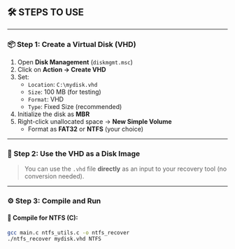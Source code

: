 ## 🛠️ STEPS TO USE
---

### 📦 Step 1: Create a Virtual Disk (VHD)

1. Open **Disk Management** (`diskmgmt.msc`)
2. Click on **Action → Create VHD**
3. Set:
   - `Location`: `C:\mydisk.vhd`
   - `Size`: 100 MB (for testing)
   - `Format`: VHD
   - `Type`: Fixed Size (recommended)
4. Initialize the disk as **MBR**
5. Right-click unallocated space → **New Simple Volume**
   - Format as **FAT32** or **NTFS** (your choice)
---

### 📸 Step 2: Use the VHD as a Disk Image

> You can use the `.vhd` file **directly** as an input to your recovery tool (no conversion needed).

---

### ⚙️ Step 3: Compile and Run

#### 🔧 Compile for NTFS (C):

```bash
gcc main.c ntfs_utils.c -o ntfs_recover
./ntfs_recover mydisk.vhd NTFS
